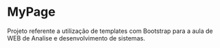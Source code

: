 # MyPage
Projeto referente a utilização de templates com Bootstrap para a aula de WEB de Analise e desenvolvimento de sistemas.

